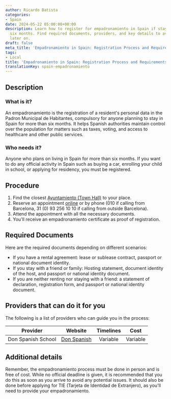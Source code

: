 ```yaml
---
author: Ricardo Batista
categories:
- Spain
date: 2024-05-22 05:00:00+00:00
description: Learn how to register for empadronamiento in Spain if staying for over
  six months. Find required documents, providers, and key details to avoid issues
  later on.
draft: false
meta_title: 'Empadronamiento in Spain: Registration Process and Requirements'
tags:
- Local
title: 'Empadronamiento in Spain: Registration Process and Requirements'
translationKey: spain-empadronamiento
---
```



## Description

### What is it?

An empadronamiento is the registration of a resident's personal data in the Padron Municipal de Habitantes, compulsory for anyone planning to stay in Spain for more than six months. It helps Spanish authorities maintain control over the population for matters such as taxes, voting, and access to healthcare and other public services.

### Who needs it?

Anyone who plans on living in Spain for more than six months. If you want to do any official activity in Spain such as buying a car, enrolling your child in school, or applying for residency, you must be registered.

## Procedure

1. Find the closest [Ayuntamiento (Town Hall)](https://www.barcelona.cat/) to your place.
2. Reserve an appointment [online](https://w30.bcn.cat/APPS/portaltramits/portal/channel/default.html?&stpid=19950010351&style=ciudadano&language=es&auditoria=F) or by phone (010 if calling from Barcelona, 31 (0) 93 256 10 10 if calling from outside Barcelona).
3. Attend the appointment with all the necessary documents.
4. You'll receive an empadronamiento certificate as proof of registration.

## Required Documents

Here are the required documents depending on different scenarios:

- If you have a rental agreement: lease or sublease contract, passport or national document identity.
- If you stay with a friend or family: Hosting statement, document identity of the host, and passport or national identity document.
- If you are neither renting nor staying with a friend: a statement of declaration, registration form, and passport or national identity document.

## Providers that can do it for you

The following is a list of providers who can guide you in the process:

| Provider           | Website                                        | Timelines |   Cost   |
| ------------------ | ---------------------------------------------- | :-------: | :------: |
| Don Spanish School | [Don Spanish](https://www.donspanish.academy/) | Variable  | Variable |

## Additional details

Remember, the empadronamiento process must be done in person and is free of cost. While no official deadline is given, it is recommended that you do this as soon as you arrive to avoid any potential issues. It should also be done before applying for TIE (Tarjeta de Identidad de Extranjero), as you'll need to provide your empadronamiento.
